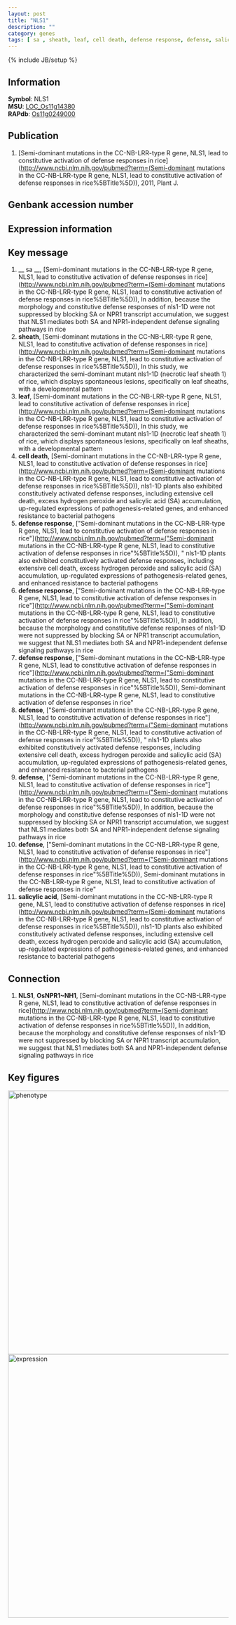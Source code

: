 ```yaml
---
layout: post
title: "NLS1"
description: ""
category: genes
tags: [ sa , sheath, leaf, cell death, defense response, defense, salicylic acid, Gene]
---
```

{% include JB/setup %}

## Information
__Symbol__: NLS1  
__MSU__: [LOC_Os11g14380](http://rice.plantbiology.msu.edu/cgi-bin/ORF_infopage.cgi?orf=LOC_Os11g14380)  
__RAPdb__: [Os11g0249000](http://rapdb.dna.affrc.go.jp/viewer/gbrowse_details/irgsp1?name=Os11g0249000)  

## Publication
1. [Semi-dominant mutations in the CC-NB-LRR-type R gene, NLS1, lead to constitutive activation of defense responses in rice](http://www.ncbi.nlm.nih.gov/pubmed?term=(Semi-dominant mutations in the CC-NB-LRR-type R gene, NLS1, lead to constitutive activation of defense responses in rice%5BTitle%5D)), 2011, Plant J.

## Genbank accession number

## Expression information

## Key message
1. __ sa __, [Semi-dominant mutations in the CC-NB-LRR-type R gene, NLS1, lead to constitutive activation of defense responses in rice](http://www.ncbi.nlm.nih.gov/pubmed?term=(Semi-dominant mutations in the CC-NB-LRR-type R gene, NLS1, lead to constitutive activation of defense responses in rice%5BTitle%5D)),  In addition, because the morphology and constitutive defense responses of nls1-1D were not suppressed by blocking SA or NPR1 transcript accumulation, we suggest that NLS1 mediates both SA and NPR1-independent defense signaling pathways in rice
2. __sheath__, [Semi-dominant mutations in the CC-NB-LRR-type R gene, NLS1, lead to constitutive activation of defense responses in rice](http://www.ncbi.nlm.nih.gov/pubmed?term=(Semi-dominant mutations in the CC-NB-LRR-type R gene, NLS1, lead to constitutive activation of defense responses in rice%5BTitle%5D)), In this study, we characterized the semi-dominant mutant nls1-1D (necrotic leaf sheath 1) of rice, which displays spontaneous lesions, specifically on leaf sheaths, with a developmental pattern
3. __leaf__, [Semi-dominant mutations in the CC-NB-LRR-type R gene, NLS1, lead to constitutive activation of defense responses in rice](http://www.ncbi.nlm.nih.gov/pubmed?term=(Semi-dominant mutations in the CC-NB-LRR-type R gene, NLS1, lead to constitutive activation of defense responses in rice%5BTitle%5D)), In this study, we characterized the semi-dominant mutant nls1-1D (necrotic leaf sheath 1) of rice, which displays spontaneous lesions, specifically on leaf sheaths, with a developmental pattern
4. __cell death__, [Semi-dominant mutations in the CC-NB-LRR-type R gene, NLS1, lead to constitutive activation of defense responses in rice](http://www.ncbi.nlm.nih.gov/pubmed?term=(Semi-dominant mutations in the CC-NB-LRR-type R gene, NLS1, lead to constitutive activation of defense responses in rice%5BTitle%5D)),  nls1-1D plants also exhibited constitutively activated defense responses, including extensive cell death, excess hydrogen peroxide and salicylic acid (SA) accumulation, up-regulated expressions of pathogenesis-related genes, and enhanced resistance to bacterial pathogens
5. __defense response__, ["Semi-dominant mutations in the CC-NB-LRR-type R gene, NLS1, lead to constitutive activation of defense responses in rice"](http://www.ncbi.nlm.nih.gov/pubmed?term=("Semi-dominant mutations in the CC-NB-LRR-type R gene, NLS1, lead to constitutive activation of defense responses in rice"%5BTitle%5D)), " nls1-1D plants also exhibited constitutively activated defense responses, including extensive cell death, excess hydrogen peroxide and salicylic acid (SA) accumulation, up-regulated expressions of pathogenesis-related genes, and enhanced resistance to bacterial pathogens
6. __defense response__, ["Semi-dominant mutations in the CC-NB-LRR-type R gene, NLS1, lead to constitutive activation of defense responses in rice"](http://www.ncbi.nlm.nih.gov/pubmed?term=("Semi-dominant mutations in the CC-NB-LRR-type R gene, NLS1, lead to constitutive activation of defense responses in rice"%5BTitle%5D)),  In addition, because the morphology and constitutive defense responses of nls1-1D were not suppressed by blocking SA or NPR1 transcript accumulation, we suggest that NLS1 mediates both SA and NPR1-independent defense signaling pathways in rice
7. __defense response__, ["Semi-dominant mutations in the CC-NB-LRR-type R gene, NLS1, lead to constitutive activation of defense responses in rice"](http://www.ncbi.nlm.nih.gov/pubmed?term=("Semi-dominant mutations in the CC-NB-LRR-type R gene, NLS1, lead to constitutive activation of defense responses in rice"%5BTitle%5D)), Semi-dominant mutations in the CC-NB-LRR-type R gene, NLS1, lead to constitutive activation of defense responses in rice"
8. __defense__, ["Semi-dominant mutations in the CC-NB-LRR-type R gene, NLS1, lead to constitutive activation of defense responses in rice"](http://www.ncbi.nlm.nih.gov/pubmed?term=("Semi-dominant mutations in the CC-NB-LRR-type R gene, NLS1, lead to constitutive activation of defense responses in rice"%5BTitle%5D)), " nls1-1D plants also exhibited constitutively activated defense responses, including extensive cell death, excess hydrogen peroxide and salicylic acid (SA) accumulation, up-regulated expressions of pathogenesis-related genes, and enhanced resistance to bacterial pathogens
9. __defense__, ["Semi-dominant mutations in the CC-NB-LRR-type R gene, NLS1, lead to constitutive activation of defense responses in rice"](http://www.ncbi.nlm.nih.gov/pubmed?term=("Semi-dominant mutations in the CC-NB-LRR-type R gene, NLS1, lead to constitutive activation of defense responses in rice"%5BTitle%5D)),  In addition, because the morphology and constitutive defense responses of nls1-1D were not suppressed by blocking SA or NPR1 transcript accumulation, we suggest that NLS1 mediates both SA and NPR1-independent defense signaling pathways in rice
10. __defense__, ["Semi-dominant mutations in the CC-NB-LRR-type R gene, NLS1, lead to constitutive activation of defense responses in rice"](http://www.ncbi.nlm.nih.gov/pubmed?term=("Semi-dominant mutations in the CC-NB-LRR-type R gene, NLS1, lead to constitutive activation of defense responses in rice"%5BTitle%5D)), Semi-dominant mutations in the CC-NB-LRR-type R gene, NLS1, lead to constitutive activation of defense responses in rice"
11. __salicylic acid__, [Semi-dominant mutations in the CC-NB-LRR-type R gene, NLS1, lead to constitutive activation of defense responses in rice](http://www.ncbi.nlm.nih.gov/pubmed?term=(Semi-dominant mutations in the CC-NB-LRR-type R gene, NLS1, lead to constitutive activation of defense responses in rice%5BTitle%5D)),  nls1-1D plants also exhibited constitutively activated defense responses, including extensive cell death, excess hydrogen peroxide and salicylic acid (SA) accumulation, up-regulated expressions of pathogenesis-related genes, and enhanced resistance to bacterial pathogens

## Connection
1. __NLS1__, __OsNPR1~NH1__, [Semi-dominant mutations in the CC-NB-LRR-type R gene, NLS1, lead to constitutive activation of defense responses in rice](http://www.ncbi.nlm.nih.gov/pubmed?term=(Semi-dominant mutations in the CC-NB-LRR-type R gene, NLS1, lead to constitutive activation of defense responses in rice%5BTitle%5D)),  In addition, because the morphology and constitutive defense responses of nls1-1D were not suppressed by blocking SA or NPR1 transcript accumulation, we suggest that NLS1 mediates both SA and NPR1-independent defense signaling pathways in rice

## Key figures
<img src="http://ricencode.github.io/images/NLS1.pheno.png" alt="phenotype"  style="width: 600px;"/>

<img src="http://ricencode.github.io/images/NLS1.exp.png" alt="expression"  style="width: 600px;"/>


